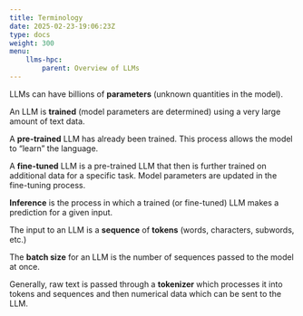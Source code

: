 ```yaml
---
title: Terminology
date: 2025-02-23-19:06:23Z
type: docs 
weight: 300
menu: 
    llms-hpc:
        parent: Overview of LLMs
---
```



LLMs can have billions of  __parameters__  (unknown quantities in the model).

An LLM is  __trained__ (model parameters are determined) using a very large amount of text data.

A  __pre-trained__  LLM has already been trained.  This process allows the model to “learn” the language.

A  __fine-tuned__  LLM is a pre-trained LLM that then is further trained on additional data for a specific task. Model parameters are updated in the fine-tuning process.

 __Inference__  is the process in which a trained (or fine-tuned) LLM makes a prediction for a given input.

The input to an LLM is a  __sequence__  of  __tokens__ (words, characters, subwords, etc.)

The  __batch size__ for an LLM is the number of sequences passed to the model at once.

Generally, raw text is passed through a  __tokenizer__  which processes it into tokens and sequences and then numerical data which can be sent to the LLM.

